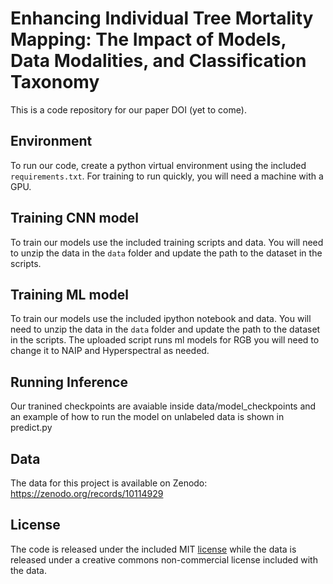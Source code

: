 # Enhancing Individual Tree Mortality Mapping: The Impact of Models, Data Modalities, and Classification Taxonomy
This is a code repository for our paper DOI (yet to come).

## Environment
To run our code, create a python virtual environment using the included `requirements.txt`. For training to run quickly, you will need a machine with a GPU.

## Training CNN model
To train our models use the included training scripts and data. You will need to unzip the data in the `data` folder and update the path to the dataset in the scripts.  

## Training ML model
To train our models use the included ipython notebook and data. You will need to unzip the data in the `data` folder and update the path to the dataset in the scripts. The uploaded script runs ml models for RGB you will need to change it to NAIP and Hyperspectral as needed.

## Running Inference
Our tranined checkpoints are avaiable inside data/model_checkpoints and an example of how to run the model on unlabeled data is shown in predict.py

## Data
The data for this project is available on Zenodo: https://zenodo.org/records/10114929

## License
The code is released under the included MIT [license](LICENSE) while the data is released under a creative commons non-commercial license included with the data.
